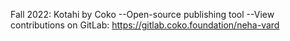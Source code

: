 Fall 2022: Kotahi by Coko
--Open-source publishing tool
--View contributions on GitLab: https://gitlab.coko.foundation/neha-vard
